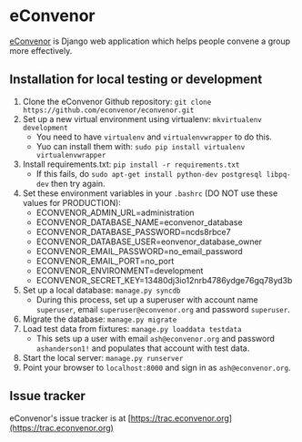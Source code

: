 # eConvenor

[eConvenor](https://www.econvenor.org) is Django web application which helps people convene a group more effectively.

## Installation for local testing or development

1. Clone the eConvenor Github repository: `git clone https://github.com/econvenor/econvenor.git`
1. Set up a new virtual environment using virtualenv: `mkvirtualenv development`
    - You need to have `virtualenv` and `virtualenvwrapper` to do this.
    - Yuo can install them with: `sudo pip install virtualenv virtualenvwrapper`
1. Install requirements.txt: `pip install -r requirements.txt`
    - If this fails, do `sudo apt-get install python-dev postgresql libpq-dev` then try again.
1. Set these environment variables in your `.bashrc` (DO NOT use these values for PRODUCTION):
    - ECONVENOR_ADMIN_URL=administration
    - ECONVENOR_DATABASE_NAME=econvenor_database
    - ECONVENOR_DATABASE_PASSWORD=ncds8rbce7
    - ECONVENOR_DATABASE_USER=eonvenor_database_owner
    - ECONVENOR_EMAIL_PASSWORD=no_email_password
    - ECONVENOR_EMAIL_PORT=no_port
    - ECONVENOR_ENVIRONMENT=development
    - ECONVENOR_SECRET_KEY=13480dj3io12nrb4786ydge76gq78yd3b
1. Set up a local database: `manage.py syncdb`
    - During this process, set up a superuser with account name `superuser`, email `superuser@econvenor.org` and password `superuser`.
1. Migrate the database: `manage.py migrate`
1. Load test data from fixtures: `manage.py loaddata testdata`
    - This sets up a user with email `ash@econvenor.org` and password `ashanderson1!` and populates that account with test data.
1. Start the local server: `manage.py runserver` 
1. Point your browser to `localhost:8000` and sign in as `ash@econvenor.org`.

## Issue tracker

eConvenor's issue tracker is at [https://trac.econvenor.org](https://trac.econvenor.org)
